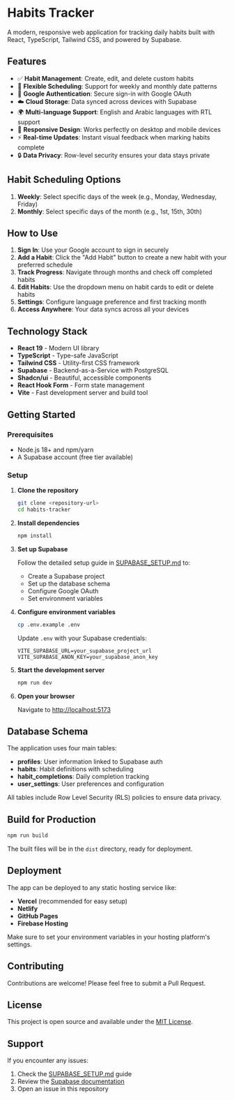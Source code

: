 # Habits Tracker

A modern, responsive web application for tracking daily habits built with React, TypeScript, Tailwind CSS, and powered by Supabase.

## Features

- ✅ **Habit Management**: Create, edit, and delete custom habits
- 📅 **Flexible Scheduling**: Support for weekly and monthly date patterns
- 🔐 **Google Authentication**: Secure sign-in with Google OAuth
- ☁️ **Cloud Storage**: Data synced across devices with Supabase
- 🌍 **Multi-language Support**: English and Arabic languages with RTL support
- 📱 **Responsive Design**: Works perfectly on desktop and mobile devices
- ⚡ **Real-time Updates**: Instant visual feedback when marking habits complete
- 🔒 **Data Privacy**: Row-level security ensures your data stays private

## Habit Scheduling Options

1. **Weekly**: Select specific days of the week (e.g., Monday, Wednesday, Friday)
2. **Monthly**: Select specific days of the month (e.g., 1st, 15th, 30th)

## How to Use

1. **Sign In**: Use your Google account to sign in securely
2. **Add a Habit**: Click the "Add Habit" button to create a new habit with your preferred schedule
3. **Track Progress**: Navigate through months and check off completed habits
4. **Edit Habits**: Use the dropdown menu on habit cards to edit or delete habits
5. **Settings**: Configure language preference and first tracking month
6. **Access Anywhere**: Your data syncs across all your devices

## Technology Stack

- **React 19** - Modern UI library
- **TypeScript** - Type-safe JavaScript
- **Tailwind CSS** - Utility-first CSS framework
- **Supabase** - Backend-as-a-Service with PostgreSQL
- **Shadcn/ui** - Beautiful, accessible components
- **React Hook Form** - Form state management
- **Vite** - Fast development server and build tool

## Getting Started

### Prerequisites

- Node.js 18+ and npm/yarn
- A Supabase account (free tier available)

### Setup

1. **Clone the repository**
   ```bash
   git clone <repository-url>
   cd habits-tracker
   ```

2. **Install dependencies**
   ```bash
   npm install
   ```

3. **Set up Supabase**
   
   Follow the detailed setup guide in [SUPABASE_SETUP.md](SUPABASE_SETUP.md) to:
   - Create a Supabase project
   - Set up the database schema
   - Configure Google OAuth
   - Set environment variables

4. **Configure environment variables**
   ```bash
   cp .env.example .env
   ```
   
   Update `.env` with your Supabase credentials:
   ```env
   VITE_SUPABASE_URL=your_supabase_project_url
   VITE_SUPABASE_ANON_KEY=your_supabase_anon_key
   ```

5. **Start the development server**
   ```bash
   npm run dev
   ```

6. **Open your browser**
   
   Navigate to [http://localhost:5173](http://localhost:5173)

## Database Schema

The application uses four main tables:

- **profiles**: User information linked to Supabase auth
- **habits**: Habit definitions with scheduling
- **habit_completions**: Daily completion tracking
- **user_settings**: User preferences and configuration

All tables include Row Level Security (RLS) policies to ensure data privacy.

## Build for Production

```bash
npm run build
```

The built files will be in the `dist` directory, ready for deployment.

## Deployment

The app can be deployed to any static hosting service like:

- **Vercel** (recommended for easy setup)
- **Netlify**
- **GitHub Pages**
- **Firebase Hosting**

Make sure to set your environment variables in your hosting platform's settings.

## Contributing

Contributions are welcome! Please feel free to submit a Pull Request.

## License

This project is open source and available under the [MIT License](LICENSE).

## Support

If you encounter any issues:

1. Check the [SUPABASE_SETUP.md](SUPABASE_SETUP.md) guide
2. Review the [Supabase documentation](https://supabase.com/docs)
3. Open an issue in this repository
